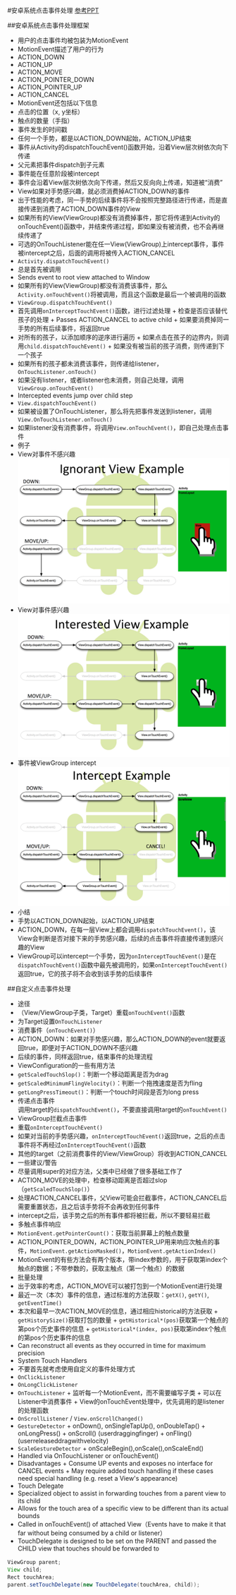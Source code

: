 #安卓系统点击事件处理
[参考PPT](http://devsbuild.it/content/Mastering-Android-Touch-System)

##安卓系统点击事件处理框架
+  用户的点击事件均被包装为MotionEvent
+  MotionEvent描述了用户的行为
  +  ACTION_DOWN
  +  ACTION_UP
  +  ACTION_MOVE
  +  ACTION_POINTER_DOWN
  +  ACTION_POINTER_UP
  +  ACTION_CANCEL
+  MotionEvent还包括以下信息
  +  点击的位置（x, y坐标）
  +  触点的数量（手指）
  +  事件发生的时间戳
+  任何一个手势，都是以ACTION_DOWN起始，ACTION_UP结束
+  事件从Activity的dispatchTouchEvent()函数开始，沿着View层次树依次向下传递
  +  父元素把事件dispatch到子元素
  +  事件能在任意阶段被intercept
+  事件会沿着View层次树依次向下传递，然后又反向向上传递，知道被“消费”
  +  View如果对手势感兴趣，就必须消费掉ACTION_DOWN的事件
  +  出于性能的考虑，同一手势的后续事件将不会按照完整路径进行传递，而是直接传递到消费了ACTION_DOWN事件的View
  +  如果所有的View(ViewGroup)都没有消费掉事件，那它将传递到Activity的onTouchEvent()函数中，并结束传递过程，即如果没有被消费，也不会再继续传递了
+  可选的OnTouchListener能在任一View(ViewGroup)上intercept事件，事件被intercept之后，后面的调用将被传入ACTION_CANCEL  
+  `Activity.dispatchTouchEvent()`
  +  总是首先被调用
  +  Sends event to root view attached to Window
  +  如果所有的View(ViewGroup)都没有消费该事件，那么`Activity.onTouchEvent()`将被调用，而且这个函数是最后一个被调用的函数
+  `ViewGroup.dispatchTouchEvent()`
  +  首先调用`onInterceptTouchEvent()`函数，进行过滤处理
    +  检查是否应该替代孩子的处理
    +  Passes ACTION_CANCEL to active child
    +  如果要消费掉同一手势的所有后续事件，将返回true
  +  对所有的孩子，以添加顺序的逆序进行遍历
    +  如果点击在孩子的边界内，则调用`child.dispatchTouchEvent()`
    +  如果没有被当前的孩子消费，则传递到下一个孩子
  +  如果所有的孩子都未消费该事件，则传递给listener，`OnTouchListener.onTouch()`
  +  如果没有listener，或者listener也未消费，则自己处理，调用`ViewGroup.onTouchEvent()`
  +  Intercepted events jump over child step
+  `View.dispatchTouchEvent()`
  +  如果被设置了OnTouchListener，那么将先把事件发送到listener，调用`View.OnTouchListener.onTouch()`
  +  如果listener没有消费事件，将调用`View.onTouchEvent()`，即自己处理点击事件
+  例子
  +  View对事件不感兴趣  
  ![ignorant_view_example.png](../assets/ignorant_view_example.png)
  +  View对事件感兴趣  
  ![interested_view_example.png](../assets/interested_view_example.png)
  +  事件被ViewGroup intercept  
  ![intercept_example.png](../assets/intercept_example.png)
+  小结
  +  手势以ACTION_DOWN起始，以ACTION_UP结束
  +  ACTION_DOWN，在每一层View上都会调用`dispatchTouchEvent()`，该View会判断是否对接下来的手势感兴趣，后续的点击事件将直接传递到感兴趣的View
  +  ViewGroup可以intercept一个手势，因为`onInterceptTouchEvent()`是在`dispatchTouchEvent()`函数中最先被调用的，如果`onInterceptTouchEvent()`返回true，它的孩子将不会收到该手势的后续事件

##自定义点击事件处理
+  途径
  +  （View/ViewGroup子类，Target）重载`onTouchEvent()`函数
  +  为Target设置`OnTouchListener`
+  消费事件（`onTouchEvent()`）
  +  ACTION_DOWN：如果对手势感兴趣，那么ACTION_DOWN的event就要返回true，即便对于ACTION_DOWN不感兴趣
  +  后续的事件，同样返回true，结束事件的处理流程
+  ViewConfiguration的一些有用方法
  +  `getScaledTouchSlop()`：判断一个移动距离是否为drag
  +  `getScaledMinimumFlingVelocity()`：判断一个拖拽速度是否为fling
  +  `getLongPressTimeout()`：判断一个touch时间段是否为long press
+  传递点击事件  
调用target的`dispatchTouchEvent()`，不要直接调用target的`onTouchEvent()`
+  ViewGroup拦截点击事件
  +  重载`onInterceptTouchEvent()`
  +  如果对当前的手势感兴趣，`onInterceptTouchEvent()`返回true，之后的点击事件将不再经过`onInterceptTouchEvent()`函数
  +  其他的target（之前消费事件的View/ViewGroup）将收到ACTION_CANCEL
+  一些建议/警告
  +  尽量调用super的对应方法，父类中已经做了很多基础工作了
  +  ACTION_MOVE的处理中，检查移动距离是否超过slop（`getScaledTouchSlop()`）
  +  处理ACTION_CANCEL事件，父View可能会拦截事件，ACTION_CANCEL后需要重置状态，且之后该手势将不会再收到任何事件
  +  intercept之后，该手势之后的所有事件都将被拦截，所以不要轻易拦截
+  多触点事件响应
  +  `MotionEvent.getPointerCount()`：获取当前屏幕上的触点数量
  +  ACTION_POINTER_DOWN，ACTION_POINTER_UP用来响应次触点的事件，`MotionEvent.getActionMasked()`，`MotionEvent.getActionIndex()`
  +  MotionEvent的有些方法会有两个版本，带index参数的，用于获取第index个触点的数据；不带参数的，获取主触点（第一个触点）的数据
+  批量处理  
  +  出于效率的考虑，ACTION_MOVE可以被打包到一个MotionEvent进行处理
  +  最近一次（本次）事件的信息，通过标准的方法获取：`getX()`, `getY()`, `getEventTime()`
  +  本次和最早一次ACTION_MOVE的信息，通过相应historical的方法获取
    +  `getHistorySize()`获取打包的数量
    +  `getHistorical*(pos)`获取第一个触点的第pos个历史事件的信息
    +  `getHistorical*(index, pos)`获取第index个触点的第pos个历史事件的信息
  +  Can reconstruct all events as they occurred in time for maximum precision
+  System Touch Handlers
  +  不要首先就考虑使用自定义的事件处理方式
  +  `OnClickListener`
  +  `OnLongClickListener`
  +  `OnTouchListener`
    +  监听每一个MotionEvent，而不需要编写子类
    +  可以在Listener中消费事件
    +  View的onTouchEvent处理中，优先调用的是listener的处理函数
  +  `OnScrollListener` / `View.onScrollChanged()`
  +  `GestureDetector`
    +  onDown(), onSingleTapUp(), onDoubleTap()
    +  onLongPress()
    +  onScroll() (userdraggingfinger)
    +  onFling() (userreleaseddragwithvelocity)
  +  `ScaleGestureDetector`
    +  onScaleBegin(),onScale(),onScaleEnd()
  +  Handled via OnTouchListener or onTouchEvent()
  +  Disadvantages
    +  Consume UP events and exposes no interface for CANCEL events
    +  May require added touch handling if these cases need special handling (e.g. reset a View's appearance)
+  Touch Delegate
  +  Specialized object to assist in forwarding touches from a parent view to its child
  +  Allows for the touch area of a specific view to be different than its actual bounds
  +  Called in onTouchEvent() of attached View（Events have to make it that far without being consumed by a child or listener）
  +  TouchDelegate is designed to be set on the PARENT and passed the CHILD view that touches should be forwarded to  
  ```java
  ViewGroup parent;
  View child;
  Rect touchArea;
  parent.setTouchDelegate(new TouchDelegate(touchArea, child));
  ```
